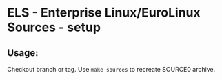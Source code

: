 # ELS - Enterprise Linux/EuroLinux Sources - setup
 
## Usage:
  Checkout branch or tag. Use `make sources` to recreate  SOURCE0 archive.
